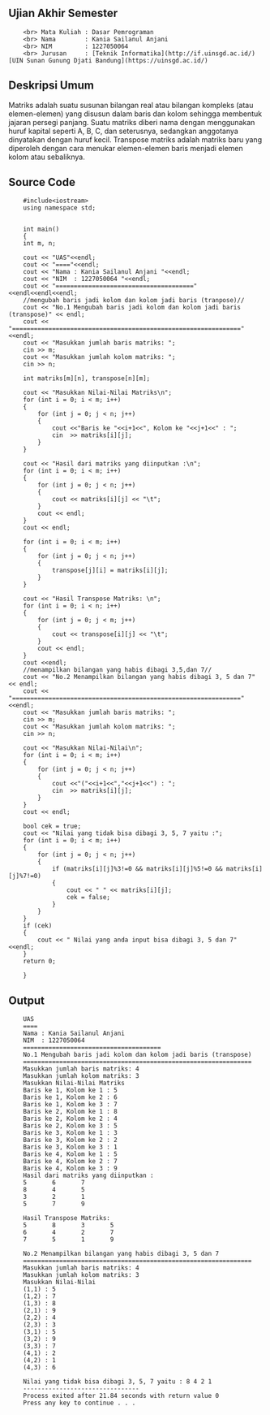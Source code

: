 ## Ujian Akhir Semester 
		<br> Mata Kuliah : Dasar Pemrograman
		<br> Nama        : Kania Sailanul Anjani
		<br> NIM         : 1227050064
		<br> Jurusan     : [Teknik Informatika](http://if.uinsgd.ac.id/) [UIN Sunan Gunung Djati Bandung](https://uinsgd.ac.id/) 

## Deskripsi Umum

Matriks adalah suatu susunan bilangan real atau bilangan kompleks (atau elemen-elemen) yang disusun dalam baris dan kolom sehingga membentuk jajaran persegi panjang. Suatu matriks diberi nama dengan menggunakan huruf kapital seperti A, B, C, dan seterusnya, sedangkan anggotanya dinyatakan dengan huruf kecil.
Transpose matriks adalah matriks baru yang diperoleh dengan cara menukar elemen-elemen baris menjadi elemen kolom atau sebaliknya.

## Source Code

		#include<iostream>
		using namespace std;


		int main()
		{
		int m, n;

		cout << "UAS"<<endl;
		cout << "===="<<endl;
		cout << "Nama : Kania Sailanul Anjani "<<endl;
		cout << "NIM  : 1227050064 "<<endl;
		cout << "======================================"<<endl<<endl<<endl;
		//mengubah baris jadi kolom dan kolom jadi baris (tranpose)//
		cout << "No.1 Mengubah baris jadi kolom dan kolom jadi baris (transpose)" << endl;
		cout << "==============================================================="<<endl;
		cout << "Masukkan jumlah baris matriks: ";
		cin >> m;
		cout << "Masukkan jumlah kolom matriks: ";
		cin >> n;

		int matriks[m][n], transpose[n][m];

		cout << "Masukkan Nilai-Nilai Matriks\n";
		for (int i = 0; i < m; i++)
		{
			for (int j = 0; j < n; j++)
			{
				cout <<"Baris ke "<<i+1<<", Kolom ke "<<j+1<<" : ";
				cin  >> matriks[i][j];
			}
		}

		cout << "Hasil dari matriks yang diinputkan :\n";
		for (int i = 0; i < m; i++)
		{
			for (int j = 0; j < n; j++)
			{
				cout << matriks[i][j] << "\t";
			}
			cout << endl;
		}
		cout << endl;

		for (int i = 0; i < m; i++)
		{
			for (int j = 0; j < n; j++)
			{
				transpose[j][i] = matriks[i][j];
			}
		}

		cout << "Hasil Transpose Matriks: \n";
		for (int i = 0; i < n; i++)
		{
			for (int j = 0; j < m; j++)
			{
				cout << transpose[i][j] << "\t";
			}
			cout << endl;
		}
		cout <<endl;
		//menampilkan bilangan yang habis dibagi 3,5,dan 7//
		cout << "No.2 Menampilkan bilangan yang habis dibagi 3, 5 dan 7" << endl;
		cout << "==============================================================="<<endl;
		cout << "Masukkan jumlah baris matriks: ";
		cin >> m;
		cout << "Masukkan jumlah kolom matriks: ";
		cin >> n;

		cout << "Masukkan Nilai-Nilai\n";
		for (int i = 0; i < m; i++)
		{
			for (int j = 0; j < n; j++)
			{
				cout <<"("<<i+1<<","<<j+1<<") : ";
				cin  >> matriks[i][j];
			}
		}
		cout << endl;

		bool cek = true;
		cout << "Nilai yang tidak bisa dibagi 3, 5, 7 yaitu :";
		for (int i = 0; i < m; i++)
		{
			for (int j = 0; j < n; j++)
			{
				if (matriks[i][j]%3!=0 && matriks[i][j]%5!=0 && matriks[i][j]%7!=0)
				{
					cout << " " << matriks[i][j];
					cek = false;
				}
			}
		}
		if (cek)
		{
			cout << " Nilai yang anda input bisa dibagi 3, 5 dan 7" <<endl;
		}
		return 0;

		}

## Output

		UAS
		====
		Nama : Kania Sailanul Anjani
		NIM  : 1227050064
		======================================
		No.1 Mengubah baris jadi kolom dan kolom jadi baris (transpose)
		===============================================================
		Masukkan jumlah baris matriks: 4
		Masukkan jumlah kolom matriks: 3
		Masukkan Nilai-Nilai Matriks
		Baris ke 1, Kolom ke 1 : 5
		Baris ke 1, Kolom ke 2 : 6
		Baris ke 1, Kolom ke 3 : 7
		Baris ke 2, Kolom ke 1 : 8
		Baris ke 2, Kolom ke 2 : 4
		Baris ke 2, Kolom ke 3 : 5
		Baris ke 3, Kolom ke 1 : 3
		Baris ke 3, Kolom ke 2 : 2
		Baris ke 3, Kolom ke 3 : 1
		Baris ke 4, Kolom ke 1 : 5
		Baris ke 4, Kolom ke 2 : 7
		Baris ke 4, Kolom ke 3 : 9
		Hasil dari matriks yang diinputkan :
		5       6       7
		8       4       5
		3       2       1
		5       7       9

		Hasil Transpose Matriks:
		5       8       3       5
		6       4       2       7
		7       5       1       9

		No.2 Menampilkan bilangan yang habis dibagi 3, 5 dan 7
		===============================================================
		Masukkan jumlah baris matriks: 4
		Masukkan jumlah kolom matriks: 3
		Masukkan Nilai-Nilai
		(1,1) : 5
		(1,2) : 7
		(1,3) : 8
		(2,1) : 9
		(2,2) : 4
		(2,3) : 3
		(3,1) : 5
		(3,2) : 9
		(3,3) : 7
		(4,1) : 2
		(4,2) : 1
		(4,3) : 6

		Nilai yang tidak bisa dibagi 3, 5, 7 yaitu : 8 4 2 1
		--------------------------------
		Process exited after 21.84 seconds with return value 0
		Press any key to continue . . .

